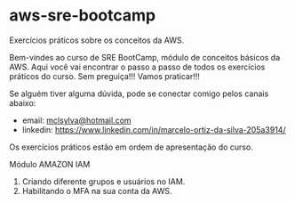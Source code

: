 # aws-sre-bootcamp
Exercícios práticos sobre os conceitos da AWS.

Bem-vindes ao curso de SRE BootCamp, módulo de conceitos básicos da AWS. Aqui você vai encontrar o passo a passo de todos os exercícios práticos do curso.
Sem preguiça!!! Vamos praticar!!!

Se alguém tiver alguma dúvida, pode se conectar comigo pelos canais abaixo:
* email: mclsylva@hotmail.com
* linkedin: https://www.linkedin.com/in/marcelo-ortiz-da-silva-205a3914/

Os exercícios práticos estão em ordem de apresentação do curso.

Módulo AMAZON IAM
1) Criando diferente grupos e usuários no IAM.
2) Habilitando o MFA na sua conta da AWS.
